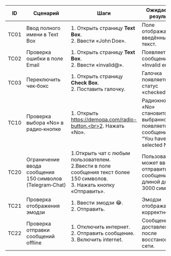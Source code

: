 | ID   | Сценарий                     | Шаги                                                   | Ожидаемый результат                    | Приоритет |
|------|------------------------------|--------------------------------------------------------|----------------------------------------|-----------|
| TC01 | Ввод полного имени в Text Box| 1. Открыть страницу **Text Box**.<br>2. Ввести «John Doe».| Поле отображает введённый текст.       | High      |
| TC02 | Проверка ошибки в поле Email | 1. Открыть страницу **Text Box**.<br>2. Ввести «invalid@».| Появляется сообщение «Invalid email». | Medium    |
| TC03 | Переключить чек‑бокс        | 1. Открыть страницу **Check Box**.<br>2. Поставить галочку.| Галочка появляется, статус «checked». | Low       |
| TC10 | Проверка выбора «No» в радио‑кнопке | 1. Открыть https://demoqa.com/radio-button.<br>2. Нажать «No». | Радиокнопка «No» становится выбранной, появляется сообщение “You have selected No”. | High |
| TC20 | Ограничение ввода сообщения 150 символов (Telegram‑Chat) | 1.Открыть чат с любым пользователем.<br>2.Ввести в поле сообщения текст более 150 символов.<br>3. Нажать кнопку «Отправить». | Пользователь может ввести и отправить сообщение длиной до 3000 символов. | High      | 
| TC21 | Проверка отображения эмодзи         | 1. Ввести эмодзи 😂.<br>2. Отправить.                                 | Эмодзи отображается корректно.                      | Medium |
| TC22 | Проверка отправки сообщений offline | 1. Отключить интернет.<br>2. Отправить сообщение.<br>3. Включить internet. | Сообщение доставлено после восстановления сети.    | High |
